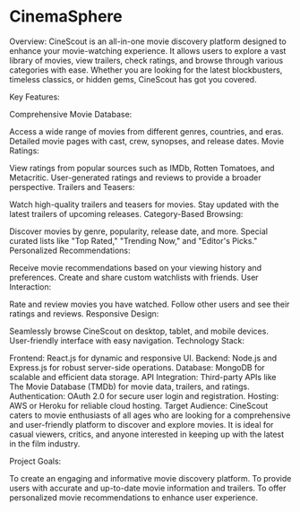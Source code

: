 # CinemaSphere
Overview:
CineScout is an all-in-one movie discovery platform designed to enhance your movie-watching experience. It allows users to explore a vast library of movies, view trailers, check ratings, and browse through various categories with ease. Whether you are looking for the latest blockbusters, timeless classics, or hidden gems, CineScout has got you covered.

Key Features:

Comprehensive Movie Database:

Access a wide range of movies from different genres, countries, and eras.
Detailed movie pages with cast, crew, synopses, and release dates.
Movie Ratings:

View ratings from popular sources such as IMDb, Rotten Tomatoes, and Metacritic.
User-generated ratings and reviews to provide a broader perspective.
Trailers and Teasers:

Watch high-quality trailers and teasers for movies.
Stay updated with the latest trailers of upcoming releases.
Category-Based Browsing:

Discover movies by genre, popularity, release date, and more.
Special curated lists like "Top Rated," "Trending Now," and "Editor's Picks."
Personalized Recommendations:

Receive movie recommendations based on your viewing history and preferences.
Create and share custom watchlists with friends.
User Interaction:

Rate and review movies you have watched.
Follow other users and see their ratings and reviews.
Responsive Design:

Seamlessly browse CineScout on desktop, tablet, and mobile devices.
User-friendly interface with easy navigation.
Technology Stack:

Frontend: React.js for dynamic and responsive UI.
Backend: Node.js and Express.js for robust server-side operations.
Database: MongoDB for scalable and efficient data storage.
API Integration: Third-party APIs like The Movie Database (TMDb) for movie data, trailers, and ratings.
Authentication: OAuth 2.0 for secure user login and registration.
Hosting: AWS or Heroku for reliable cloud hosting.
Target Audience:
CineScout caters to movie enthusiasts of all ages who are looking for a comprehensive and user-friendly platform to discover and explore movies. It is ideal for casual viewers, critics, and anyone interested in keeping up with the latest in the film industry.

Project Goals:

To create an engaging and informative movie discovery platform.
To provide users with accurate and up-to-date movie information and trailers.
To offer personalized movie recommendations to enhance user experience.
